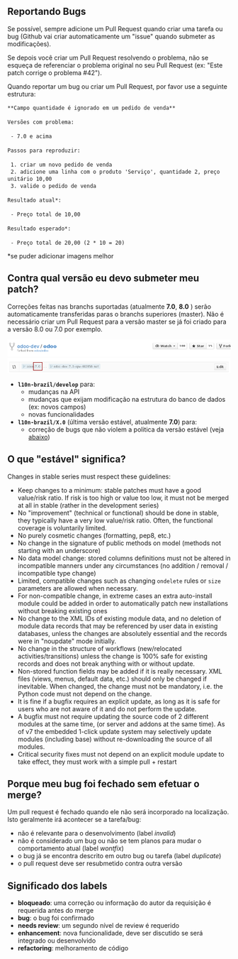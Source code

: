 Reportando Bugs
----------------

Se possível, sempre adicione um Pull Request quando criar uma tarefa ou bug (Github vai criar automaticamente um "issue" quando submeter as modificações).

Se depois você criar um Pull Request resolvendo o problema, não se esqueça de referenciar o problema original no seu Pull Request (ex: "Este patch corrige o problema #42").

Quando reportar um bug ou criar um Pull Request, por favor use a seguinte estrutura:

```
**Campo quantidade é ignorado em um pedido de venda**

Versões com problema:
 
 - 7.0 e acima
 
Passos para reproduzir:
 
 1. criar um novo pedido de venda
 2. adicione uma linha com o produto 'Serviço', quantidade 2, preço unitário 10,00
 3. valide o pedido de venda
 
Resultado atual*:
 
 - Preço total de 10,00
 
Resultado esperado*:
 
 - Preço total de 20,00 (2 * 10 = 20)
```

*se puder adicionar imagens melhor


Contra qual versão eu devo submeter meu patch?
----------------------------------------------

Correções feitas nas branchs suportadas (atualmente **7.0**, **8.0** ) serão automaticamente transferidas paras o branchs superiores (master). Não é necessário criar um Pull Request para a versão master se já foi criado para a versão 8.0 ou 7.0 por exemplo.

![Submitting against the right version](https://raw.githubusercontent.com/odoo/odoo/master/doc/_static/pull-request-version.png)

* **`l10n-brazil/develop`** para:
  * mudanças na API
  * mudanças que exijam modificação na estrutura do banco de dados (ex: novos campos) 
  * novas funcionalidades
* **`l10n-brazil/X.0`** (última versão estável, atualmente **7.0**) para:
  * correção de bugs que não violem a politica da versão estável (veja [abaixo](#what-does-stable-mean))


O que "estável" significa?
------------------------
Changes in stable series must respect these guidelines:
* Keep changes to a minimum: stable patches must have a good value/risk ratio. If risk is too high or value too low, it must not be merged at all in stable (rather in the development series)
* No "improvement" (technical or functional) should be done in stable, they typically have a very low value/risk ratio. Often, the functional coverage is voluntarily limited.
* No purely cosmetic changes (formatting, pep8, etc.)
* No change in the signature of public methods on model (methods not starting with an underscore)
* No data model change: stored columns definitions must not be altered in incompatible manners under any circumstances (no addition / removal / incompatible type change)
* Limited, compatible changes such as changing `ondelete` rules or `size` parameters are allowed when necessary.
* For non-compatible change, in extreme cases an extra auto-install module could be added in order to automatically patch new installations without breaking existing ones
* No change to the XML IDs of existing module data, and no deletion of module data records that may be referenced by user data in existing databases, unless the changes are absolutely essential and the records were in "noupdate" mode initially.
* No change in the structure of workflows (new/relocated activities/transitions) unless the change is 100% safe for existing records and does not break anything with or without update.
* Non-stored function fields may be added if it is really necessary.
XML files (views, menus, default data, etc.) should only be changed if inevitable. When changed, the change must not be mandatory, i.e. the Python code must not depend on the change.
* It is fine if a bugfix requires an explicit update, as long as it is safe for users who are not aware of it and do not perform the update.
* A bugfix must not require updating the source code of 2 different modules at the same time, (or server and addons at the same time). As of v7 the embedded 1-click update system may selectively update modules (including base) without re-downloading the source of all modules.
* Critical security fixes must not depend on an explicit module update to take effect, they must work with a simple pull + restart


Porque meu bug foi fechado sem efetuar o merge?
----------------------------------------
Um pull request é fechado quando ele não será incorporado na localização. Isto geralmente irá acontecer se a tarefa/bug:

* não é relevante para o desenvolvimento (label *invalid*)
* não é considerado um bug ou não se tem planos para mudar o comportamento atual (label *wontfix*)
* o bug já se encontra descrito em outro bug ou tarefa (label *duplicate*)
* o pull request deve ser resubmetido contra outra versão


Significado dos labels
-----------------

- **bloqueado**: uma correção ou informação do autor da requisição é requerida antes do merge
- **bug**: o bug foi confirmado
- **needs review**: um segundo nível de review é requerido
- **enhancement**: nova funcionalidade, deve ser discutido se será integrado ou desenvolvido
- **refactoring**: melhoramento de código
